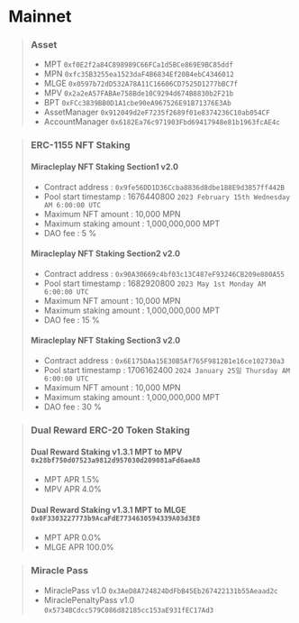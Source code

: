 # Mainnet
>### Asset
> * MPT `0xf0E2f2a84C898989C66FCa1d5BCe869E9BC85ddf`
> * MPN `0xfc35B3255ea1523daF4B6834Ef20B4ebC4346012`
> * MLGE `0x0597b72dD532A78A11C16606CD7525D1277bBC7f`
> * MPV `0x2a2eA57FABAe758Bde10C9294d674B8830b2F21b`
> * BPT `0xFCc3839BB0D1A1cbe90eA967526E91B71376E3Ab`
> * AssetManager `0x912049d2eF7235f2689f01e8374236C10ab054CF`
> * AccountManager `0x6182Ea76c971903Fbd69417948e81b1963fcAE4c`

> ### ERC-1155 NFT Staking
> #### Miracleplay NFT Staking Section1 v2.0 
> * Contract address : `0x9fe56DD1D36Ccba8836d8dbe188E9d3857ff442B`
> * Pool start timestamp : 1676440800 `2023 February 15th Wednesday AM 6:00:00 UTC`
> * Maximum NFT amount : 10,000 MPN
> * Maximum staking amount : 1,000,000,000 MPT
> * DAO fee : 5 %
> #### Miracleplay NFT Staking Section2 v2.0
> * Contract address : `0x90A30669c4bf03c13C487eF93246CB209e800A55`
> * Pool start timestamp : 1682920800 `2023 May 1st Monday AM 6:00:00 UTC`
> * Maximum NFT amount : 10,000 MPN
> * Maximum staking amount : 1,000,000,000 MPT
> * DAO fee : 15 %
> #### Miracleplay NFT Staking Section3 v2.0
> * Contract address : `0x6E175DAa15E30B5Af765F9812B1e16ce102730a3`
> * Pool start timestamp : 1706162400 `2024 January 25일 Thursday AM 6:00:00 UTC`
> * Maximum NFT amount : 10,000 MPN
> * Maximum staking amount : 1,000,000,000 MPT
> * DAO fee : 30 %

> ### Dual Reward ERC-20 Token Staking
> #### Dual Reward Staking v1.3.1 MPT to MPV `0x28bf750d07523a9812d957030d209081aFd6aeA8`
> * MPT APR 1.5%
> * MPV APR 4.0%
> #### Dual Reward Staking v1.3.1 MPT to MLGE `0x0F3303227773b9AcaFdE7734630594339A03d3E8`
> * MPT APR 0.0%
> * MLGE APR 100.0%

> ### Miracle Pass
> * MiraclePass v1.0 `0x3AeD8A724824DdFbB45Eb267422131b55Aeaad2c`
> * MiraclePenaltyPass v1.0 `0x5734BCdcc579C086d82185cc153aE931fEC17Ad3`